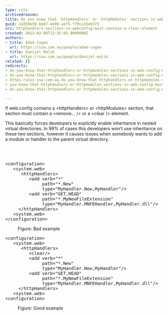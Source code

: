 ```yaml
---
type: rule
archivedreason: 
title: Do you know that 'httpHandlers' or 'httpModules' sections in web.config must contain a 'remove' or 'clear' element?
guid: 14359e59-b047-4e0b-aef5-f79ccd3eb373
uri: httphandlers-sections-in-webconfig-must-contain-a-clear-element
created: 2013-02-06T12:55:03.0000000Z
authors:
- title: Adam Cogan
  url: https://ssw.com.au/people/adam-cogan
- title: Danijel Malik
  url: https://ssw.com.au/people/danijel-malik
related: []
redirects:
- do-you-know-that-httphandlers-or-httpmodules-sections-in-web-config-must-contain-a-remove-or-a-clear-element
- do-you-know-that-httphandlers-or-httpmodules-sections-in-web-config-must-contain-a-remove3f3f3f-or-a-clear-element
- https-rules-ssw-com-au-do-you-know-that-httphandlers-or-httpmodules-sections-in-web-config-must-contain-a-remove-or-a-clear-element
- you-know-that-httphandlers-or-httpmodules-sections-in-web-config-must-contain-a-remove-or-a-clear-element
- do-you-know-that-httphandlers-or-httpmodules-sections-in-web-config-must-contain-a-remove-or-clear-element

---
```



<p>If web.config contains a &lt;httpHandlers&gt; or &lt;httpModules&gt; section, that section must contain a &lt;remove... /&gt; or a &lt;clear /&gt; element. <br></p><p>This basically forces developers to explicitly enable inheritance in nested virtual directories. In 99% of cases this developers won't use inheritance on these two sections, however it causes issues when somebody wants to add a module or handler to the parent virtual directory.</p>
<br><excerpt class='endintro'></excerpt><br>
<dl class="badImage"><dt><div class="greyBox"><pre>&lt;configuration&gt;
   &lt;system.web&gt;
      &lt;httpHandlers&gt;
         &lt;add verb=&quot;*&quot; 
              path=&quot;*.New&quot; 
              type=&quot;MyHandler.New,MyHandler&quot;/&gt;
         &lt;add verb=&quot;GET,HEAD&quot; 
              path=&quot;*.MyNewFileExtension&quot; 
              type=&quot;MyHandler.MNFEHandler,MyHandler.dll&quot;/&gt;
     &lt;/httpHandlers&gt;
   &lt;system.web&gt;
&lt;/configuration&gt;
</pre></div></dt><dd>Figure&#58; Bad example</dd></dl><dl class="goodImage"><dt><div class="greyBox"><pre>&lt;configuration&gt;
   &lt;system.web&gt;
      &lt;httpHandlers&gt;
         &lt;clear/&gt;
         &lt;add verb=&quot;*&quot; 
              path=&quot;*.New&quot; 
              type=&quot;MyHandler.New,MyHandler&quot;/&gt;
         &lt;add verb=&quot;GET,HEAD&quot; 
              path=&quot;*.MyNewFileExtension&quot; 
              type=&quot;MyHandler.MNFEHandler,MyHandler.dll&quot;/&gt;
     &lt;/httpHandlers&gt;
   &lt;system.web&gt;
&lt;configuration&gt;
</pre></div>
   </dt><dd>Figure&#58; Good example</dd></dl>


